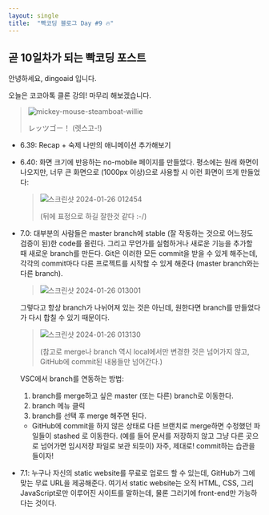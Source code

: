 ```yaml
---
layout: single
title:  "빡코딩 블로그 Day #9 🔥"
---
```


## 곧 10일차가 되는 빡코딩 포스트

안녕하세요, dingoaid 입니다.

오늘은 코코아톡 클론 강의! 마무리 해보겠습니다.

>![mickey-mouse-steamboat-willie](https://github.com/dingoaid/dingoaid_blog/assets/107102476/d721a8fa-1989-47e7-95f5-2c14bac04624)
>
>レッツゴー！ (렛스고-!)

- 6.39: Recap + 숙제 나만의 애니메이션 추가해보기

- 6.40: 화면 크기에 반응하는 no-mobile 페이지를 만들었다. 평소에는 원래 화면이 나오지만, 너무 큰 화면으로 (1000px 이상)으로 사용할 시 이런 화면이 뜨게 만들었다:

  >![스크린샷 2024-01-26 012454](https://github.com/dingoaid/dingoaid_blog/assets/107102476/86b5a9b3-b52e-49cc-bd5e-521f02adc643)
  >
  >(뒤에 표정으로 하길 잘한것 같다 :-/)

- 7.0: 대부분의 사람들은 master branch에 stable (잘 작동하는 것으로 어느정도 검증이 된)한 code를 올린다. 그리고 무언가를 실험하거나 새로운 기능을 추가할 때 새로운 branch를 만든다. Git은 이러한 모든 commit을 받을 수 있게 해주는데, 각각의 commit마다 다른 프로젝트를 시작할 수 있게 해준다 (master branch와는 다른 branch).

  >![스크린샷 2024-01-26 013001](https://github.com/dingoaid/dingoaid_blog/assets/107102476/966087ce-4276-40bc-abfc-83d47e334dae)

  그렇다고 항상 branch가 나뉘어져 있는 것은 아닌데, 원한다면 branch를 만들었다가 다시 합칠 수 있기 때문이다.
  
  >![스크린샷 2024-01-26 013130](https://github.com/dingoaid/dingoaid_blog/assets/107102476/84df707f-370f-4434-ad03-a97fcf3b3651)
  >
  >(참고로 merge나 branch 역시 local에서만 변경한 것은 넘어가지 않고, GitHub에 commit된 내용들만 넘어간다.)

  VSC에서 branch를 연동하는 방법:
  1. branch를 merge하고 싶은 master (또는 다른) branch로 이동한다.
  2. branch 메뉴 클릭
  3. branch를 선택 후 merge 해주면 된다.

  + GitHub에 commit을 하지 않은 상태로 다른 브랜치로 merge하면 수정했던 파일들이 stashed 로 이동한다. (예를 들어 문서를 저장하지 않고 그냥 다른 곳으로 넘어가면 임시저장 파일로 보관 되듯이) 자주, 제대로! commit하는 습관을 들이자!

- 7.1: 누구나 자신의 static website를 무료로 업로드 할 수 있는데, GitHub가 그에 맞는 무료 URL을 제공해준다. 여기서 static website는 오직 HTML, CSS, 그리 JavaScript로만 이루어진 사이트를 말하는데, 물론 그러기에 front-end만 가능하다는 것이다.

